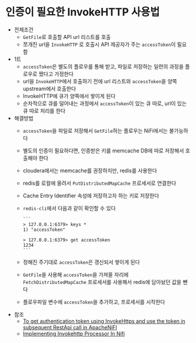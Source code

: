 # 인증이 필요한 InvokeHTTP 사용법

- 전제조건
  - `GetFile`로 호출할 API url 리스트를 호출
  - 쪼개진 url을 `InvokeHTTP` 로 호출시 API 제공자가 주는 `accessToken`이 필요함
- 1트
  - `accessToken`은 별도의 플로우를 통해 받고, 파일로 저장하는 일련의 과정을 플로우로 짰다고 가정한다
  - url을 `InvokeHTTP`에서 호출하기 전에 url 리스트와 `accessToken`을 양쪽 upstream에서 호출한다
  - InvokeHTTP에 큐가 양쪽에서 쌓이게 된다
  - 순차적으로 큐를 덜어내는 과정에서 `accessToken`이 있는 큐 따로, url이 있는 큐 따로 처리를 한다
- 해결방법
  - `accessToken`을 파일로 저장해서 `GetFile`하는 플로우는 NiFi에서는 불가능하다
  - 별도의 인증이 필요하다면, 인증받은 키를 memcache DB에 따로 저장해서 호출해야 한다
  - cloudera에서는 memcache를 권장하지만, redis를 사용한다
  - redis를 로컬에 올려서 `PutDistributedMapCache` 프로세서로 연결한다
  - Cache Entry Identifier 속성에 저장하고자 하는 키로 저장한다
  - `redis-cli`에서 다음과 같이 확인할 수 있다

        ```
        > 127.0.0.1:6379> keys *
        1) "accessToken"
        
        > 127.0.0.1:6379> get accessToken
        1234
        ```

  - 정해진 주기대로 `accessToken`은 갱신되서 쌓이게 된다
  - `GetFile`을 사용해 `accessToken`을 가져올 자리에 `FetchDistributedMapCache` 프로세서를 사용해서 redis에 담아놨던 값을 뺀다
  - 플로우파일 변수에 `accessToken`을 추가하고, 프로세서를 시작한다
- 참조
  - [To get authentication token using InvokeHttps and use the token in subsequent RestApi call in ApacheNiFI](https://community.cloudera.com/t5/Support-Questions/To-get-authentication-token-using-InvokeHttps-and-use-the/td-p/314724)
  - [Implementing Invokehttp Processor In Nifi](https://community.cloudera.com/t5/Support-Questions/Implementing-Invokehttp-Processor-In-Nifi/td-p/319946)
